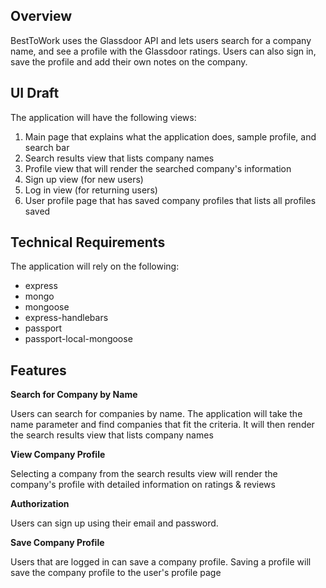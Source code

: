 Overview
---
BestToWork uses the Glassdoor API and lets users search for a company name, and see a profile with the Glassdoor ratings. Users can also sign in, save the profile and add their own notes on the company.

UI Draft
---
The application will have the following views:
1. Main page that explains what the application does,  sample profile, and search bar
2. Search results view that lists company names
2. Profile view that will render the searched company's information
3. Sign up view (for new users)
4. Log in view (for returning users)
5. User profile page that has saved company profiles that lists all profiles saved

Technical Requirements
---
The application will rely on the following:

- express
- mongo
- mongoose
- express-handlebars
- passport
- passport-local-mongoose

Features
---
**Search for Company by Name**

Users can search for companies by name.  The application will take the name parameter and find companies that fit the criteria.  It will then render the search results view that lists company names

**View Company Profile**

Selecting a company from the search results view will render the company's profile with detailed information on ratings & reviews

**Authorization**

Users can sign up using their email and password.

**Save Company Profile**

Users that are logged in can save a company profile. Saving a profile will save the company profile to the user's profile page
